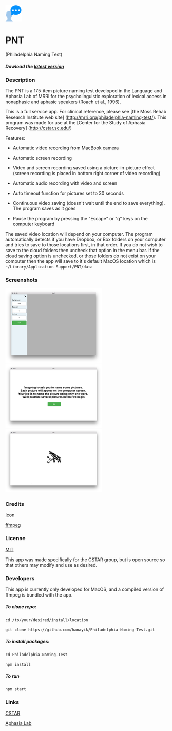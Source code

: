 <img src="./icon.png" width="50" height="50" />

# PNT

(Philadelphia Naming Test)

##### Dowload the [latest version](https://github.com/hanayik/Philadelphia-Naming-Test/releases/latest)

### Description
The PNT is a 175-item picture naming test developed in the Language and Aphasia Lab of MRRI for the psycholinguistic exploration of lexical access in nonaphasic and aphasic speakers (Roach et al., 1996).

This is a full service app. For clinical reference, please see [the Moss Rehab Research Institute web site] (http://mrri.org/philadelphia-naming-test/). This program was made for use at the [Center for the Study of Aphasia Recovery] (http://cstar.sc.edu/)

Features:

- Automatic video recording from MacBook camera
 
- Automatic screen recording

- Video and screen recording saved using a picture-in-picture effect (screen recording is placed in bottom right corner of video recording)

- Automatic audio recording with video and screen

- Auto timeout function for pictures set to 30 seconds

- Continuous video saving (doesn't wait until the end to save everything). The program saves as it goes

- Pause the program by pressing the "Escape" or "q" keys on the computer keyboard

The saved video location will depend on your computer. The program automatically detects if you have Dropbox, or Box folders on your computer and tries to save to those locations first, in that order. If you do not wish to save to the cloud folders then uncheck that option in the menu bar. If the cloud saving option is unchecked, or those folders do not exist on your computer then the app will save to it's default MacOS location which is ``` ~/Library/Application Support/PNT/data ```


  

### Screenshots
<img src="./gh-screenshots/1.png" width="300" height=auto />

<img src="./gh-screenshots/2.png" width="300" height=auto />

<img src="./gh-screenshots/3.png" width="300" height=auto />


### Credits
[Icon](http://www.flaticon.com/authors/madebyoliver)

[ffmpeg](https://www.ffmpeg.org/)

### License
[MIT](https://github.com/hanayik/Philadelphia-Naming-Test/blob/master/LICENSE)

This app was made specifically for the CSTAR group, but is open source so that others may modify and use as desired.

### Developers
This app is currently only developed for MacOS, and a compiled version of ffmpeg is bundled with the app. 

##### To clone repo:

``` cd /to/your/desired/install/location ```

``` git clone https://github.com/hanayik/Philadelphia-Naming-Test.git ```

##### To install packages:

``` cd Philadelphia-Naming-Test ```

``` npm install ```

##### To run

``` npm start ```


### Links
[CSTAR](https://cstar.sc.edu/)

[Aphasia Lab](https://web.asph.sc.edu/aphasia/)




